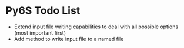 # Py6S Todo List #

* Extend input file writing capabilities to deal with all possible options (most important first)
* Add method to write input file to a named file
